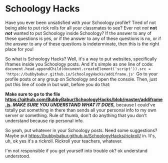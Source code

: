 # Schoology Hacks

Have you ever been unsatisfied with *your* Schoology profile? Tired of not being able to put rick rolls for all your classmates to see? Ever not *not* **not** ***not*** wanted to put Schoology inside Schoology? If the answer to any of these questions is yes, or if the answer to any of these questions is no, or if the answer to any of these questions is indeterminate, then this is the right place for you!

So what is Schoology Hacks? Well, it's a way to put websites, specifically iframes inside you Schoology posts. And it's simple as one line of code:
`document.head.appendChild(document.createElement('script')).src = 'https://bubbybabur.github.io/SchoologyHacks/addiframe.js'`
Go to your profile posts or any group on Schoology and open the console. Then, just put this line of code in but wait, before you do that:

**Make sure to go to the file https://github.com/BubbyBabur/SchoologyHacks/blob/master/addiframe.js. *MAKE SURE YOU UNDERSTAND WHAT IT DOES,*** because I could've totally put something in there than sends all your personal info to my own server or something. Rule of thumb, don't do anything that you don't understand because rip personal info.

So yeah, put whatever in your Schoology posts. Need some suggestions? Maybe put https://bubbybabur.github.io/SchoologyHacks/rickroll/ in. It's, uh, ok yes it's a rickroll. Rickroll your teachers, whatever.

I'm not responsible if you get yourself into trouble ok? ok understand understood.
